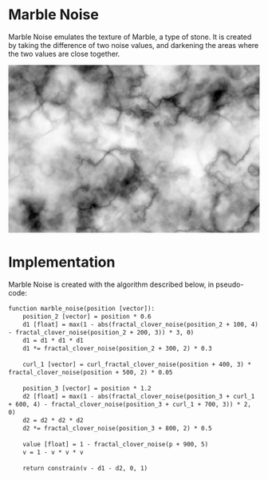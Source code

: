 # Marble Noise
Marble Noise emulates the texture of Marble, a type of stone. It is created by taking the difference of two noise values, and darkening the areas where the two values are close together.

![Marble Noise](../media/marble_noise.png)

# Implementation
Marble Noise is created with the algorithm described below, in pseudo-code:

```
function marble_noise(position [vector]):
    position_2 [vector] = position * 0.6
    d1 [float] = max(1 - abs(fractal_clover_noise(position_2 + 100, 4) - fractal_clover_noise(position_2 + 200, 3)) * 3, 0)
    d1 = d1 * d1 * d1
    d1 *= fractal_clover_noise(position_2 + 300, 2) * 0.3

    curl_1 [vector] = curl_fractal_clover_noise(position + 400, 3) * fractal_clover_noise(position + 500, 2) * 0.05

    position_3 [vector] = position * 1.2
    d2 [float] = max(1 - abs(fractal_clover_noise(position_3 + curl_1 + 600, 4) - fractal_clover_noise(position_3 + curl_1 + 700, 3)) * 2, 0)
    d2 = d2 * d2 * d2
    d2 *= fractal_clover_noise(position_3 + 800, 2) * 0.5

    value [float] = 1 - fractal_clover_noise(p + 900, 5)
    v = 1 - v * v * v

    return constrain(v - d1 - d2, 0, 1)
```